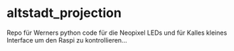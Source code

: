 # altstadt_projection
Repo für Werners python code für die Neopixel LEDs
und für Kalles kleines Interface um den Raspi zu kontrollieren...
